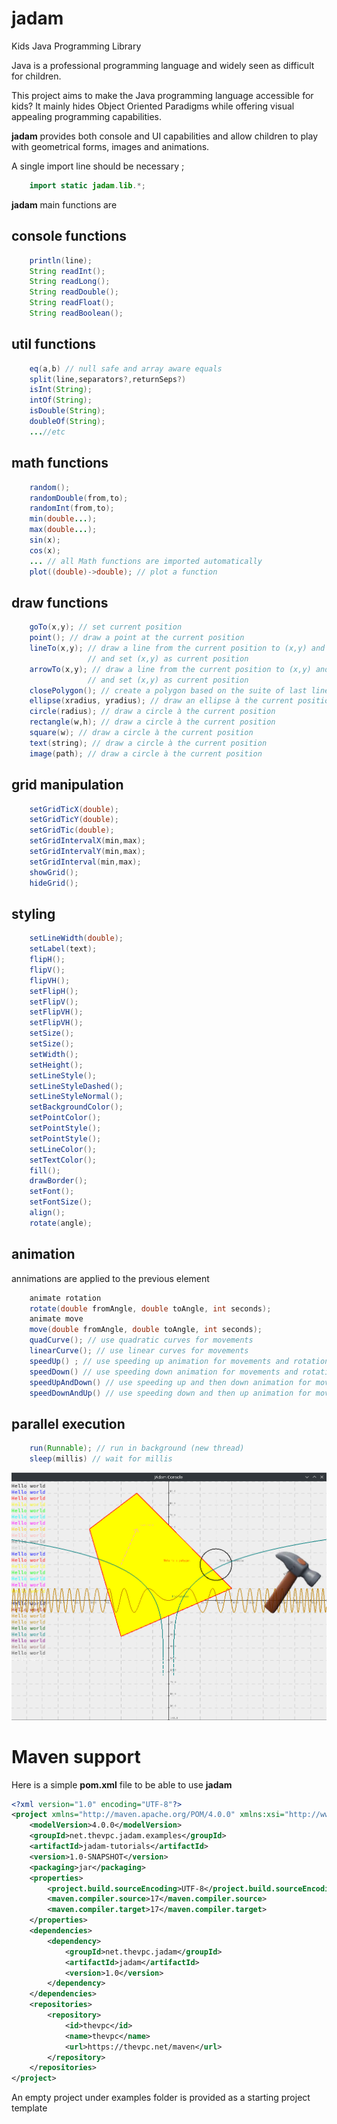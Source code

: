# jadam
Kids Java Programming Library


Java is a professional programming language and widely seen as difficult for children.

This project aims to make the Java programming language accessible for kids? 
It mainly hides Object Oriented Paradigms while offering visual appealing programming capabilities.

**jadam** provides both console and UI capabilities and allow children to play with geometrical forms, images and animations.

A single import line should be necessary ;

```java
    import static jadam.lib.*;
```


**jadam** main functions are

## console functions
```java
    println(line);
    String readInt();
    String readLong();
    String readDouble();
    String readFloat();
    String readBoolean();
```

## util functions
```java
    eq(a,b) // null safe and array aware equals
    split(line,separators?,returnSeps?)
    isInt(String);
    intOf(String);
    isDouble(String);
    doubleOf(String);
    ...//etc
```

## math functions
```java
    random();
    randomDouble(from,to);
    randomInt(from,to);
    min(double...);
    max(double...);
    sin(x);
    cos(x);
    ... // all Math functions are imported automatically
    plot((double)->double); // plot a function
```

## draw functions
```java
    goTo(x,y); // set current position
    point(); // draw a point at the current position
    lineTo(x,y); // draw a line from the current position to (x,y) and 
                 // and set (x,y) as current position 
    arrowTo(x,y); // draw a line from the current position to (x,y) and 
                 // and set (x,y) as current position 
    closePolygon(); // create a polygon based on the suite of last lineTo calls
    ellipse(xradius, yradius); // draw an ellipse à the current position
    circle(radius); // draw a circle à the current position
    rectangle(w,h); // draw a circle à the current position
    square(w); // draw a circle à the current position
    text(string); // draw a circle à the current position
    image(path); // draw a circle à the current position

```

## grid manipulation
```java
    setGridTicX(double); 
    setGridTicY(double); 
    setGridTic(double); 
    setGridIntervalX(min,max); 
    setGridIntervalY(min,max); 
    setGridInterval(min,max); 
    showGrid(); 
    hideGrid(); 

```

## styling
```java
    setLineWidth(double); 
    setLabel(text); 
    flipH(); 
    flipV(); 
    flipVH(); 
    setFlipH(); 
    setFlipV(); 
    setFlipVH(); 
    setFlipVH(); 
    setSize(); 
    setSize(); 
    setWidth(); 
    setHeight(); 
    setLineStyle(); 
    setLineStyleDashed(); 
    setLineStyleNormal(); 
    setBackgroundColor(); 
    setPointColor(); 
    setPointStyle(); 
    setPointStyle(); 
    setLineColor(); 
    setTextColor(); 
    fill(); 
    drawBorder(); 
    setFont(); 
    setFontSize(); 
    align();
    rotate(angle);
```

## animation
annimations are applied to the previous element
```java
    animate rotation
    rotate(double fromAngle, double toAngle, int seconds);
    animate move
    move(double fromAngle, double toAngle, int seconds);
    quadCurve(); // use quadratic curves for movements
    linearCurve(); // use linear curves for movements
    speedUp() ; // use speeding up animation for movements and rotations 
    speedDown() // use speeding down animation for movements and rotations
    speedUpAndDown() // use speeding up and then down animation for movements and rotations
    speedDownAndUp() // use speeding down and then up animation for movements and rotations
```

## parallel execution
```java
    run(Runnable); // run in background (new thread)
    sleep(millis) // wait for millis
```


![Example](documentation/demo/Example.png?raw=true "Example")


# Maven support
Here is a simple **pom.xml** file to be able to use **jadam**

```xml
<?xml version="1.0" encoding="UTF-8"?>
<project xmlns="http://maven.apache.org/POM/4.0.0" xmlns:xsi="http://www.w3.org/2001/XMLSchema-instance" xsi:schemaLocation="http://maven.apache.org/POM/4.0.0 http://maven.apache.org/xsd/maven-4.0.0.xsd">
    <modelVersion>4.0.0</modelVersion>
    <groupId>net.thevpc.jadam.examples</groupId>
    <artifactId>jadam-tutorials</artifactId>
    <version>1.0-SNAPSHOT</version>
    <packaging>jar</packaging>
    <properties>
        <project.build.sourceEncoding>UTF-8</project.build.sourceEncoding>
        <maven.compiler.source>17</maven.compiler.source>
        <maven.compiler.target>17</maven.compiler.target>
    </properties>
    <dependencies>
        <dependency>
            <groupId>net.thevpc.jadam</groupId>
            <artifactId>jadam</artifactId>
            <version>1.0</version>
        </dependency>
    </dependencies>
    <repositories>
        <repository>
            <id>thevpc</id>
            <name>thevpc</name>
            <url>https://thevpc.net/maven</url>
        </repository>
    </repositories>
</project>

```

An empty project under examples folder is provided as a starting project template
